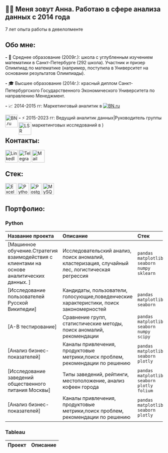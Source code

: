 ## 👋🏻 Меня зовут Анна. Работаю в сфере анализа данных с 2014 года
7 лет опыта работы в девелопменте


## Обо мне:

**-** 🌱 Среднее образование (2009г.): школа с углубленным изучением математики в Санкт-Петербурге (292 школа). Участник и призер Олимпиад по математике (например, поступила в Университет на основании результатов Олимпиады). 

**-** 🎓 Высшее образование (2014г.): красный диплом Санкт-Петербургского Государственного Экономического Университета по направлению Менеджмент. 

**-** 📈 2014-2015 гг: Маркетинговый аналитик в [![BN.ru](https://www.urbanawards.ru/storage/partners/upload/92d9e41a9eab214d5dd6546929f8ec0b.png)](https://www.bn.ru/)

[<img align="left" alt="BN.ru" width="40px" src="https://www.urbanawards.ru/storage/partners/upload/92d9e41a9eab214d5dd6546929f8ec0b.png" />](https://www.bn.ru/)

**-** :zap: 2015-2023 гг: Ведущий аналитик данных|Руководитель группы маркетинговых исследований в [<img align="left" alt="LSR Group" width="40px" src="https://exposfera.spb.ru/files/21_vistavka/lsrlogo.jpg" />](https://www.lsrgroup.ru/))


## Контакты:
[<img align="left" alt="LinkedIn" width="40px" src="https://img.icons8.com/color/48/000000/linkedin-2--v1.png" />](https://www.linkedin.com/in/добавить/)
[<img align="left" alt="Telegram" width="40px" src="https://img.icons8.com/fluency/48/000000/telegram-app.png" />](https://t.me/bachurina_anna)
[<img align="left" alt="Mail" width="40px" src="https://papik.pro/uploads/posts/2022-01/1643628397_1-papik-pro-p-pochta-logotip-1.png" />](mailto:anita0910@mail.ru)
<br/>
<br/>

## Стек:

<p align="left">
<a href="https://assets.grandandtoy.com/graphics/1500x1500/c91/46/914674B7-97C2-498E-AD3A-08E4823467CB.jpg" target="_blank" rel="noreferrer"><img src="https://assets.grandandtoy.com/graphics/1500x1500/c91/46/914674B7-97C2-498E-AD3A-08E4823467CB.jpg" width="36" height="36" alt="Excel" /></a>
<a href="https://www.python.org/" target="_blank" rel="noreferrer"><img src="https://raw.githubusercontent.com/danielcranney/readme-generator/main/public/icons/skills/python-colored.svg" width="36" height="36" alt="Python" /></a>
<a href="https://www.postgresql.org/" target="_blank" rel="noreferrer"><img src="https://raw.githubusercontent.com/danielcranney/readme-generator/main/public/icons/skills/postgresql-colored.svg" width="36" height="36" alt="PostgreSQL" /></a>
<a href="https://www.mysql.com/" target="_blank" rel="noreferrer"><img src="https://raw.githubusercontent.com/danielcranney/readme-generator/main/public/icons/skills/mysql-colored.svg" width="36" height="36" alt="MySQL" /></a>
</p>


## Портфолио:

### Python

| Название проекта      | Описание                       | Стек                       |
| :-------------------- | :----------------------------- |:---------------------------|
|[Машинное обучение.Стратегия взаимодействия с клиентами на основе аналитических данных. ]|Исследовательский анализ, поиск аномалий, кластеризация, случайный лес, логистическая регрессия|`pandas` `matplotlib` `seaborn` `numpy` `sklearn`|
|[Исследование пользователей Русской Википедии]|Кандидаты, пользователи, голосующие,поведенческие характеристики, поиск закономерностей |`pandas` `matplotlib` `seaborn` |
|[А-В тестирование]|Сравнение групп, статистические методы, поиск аномалий, рекомендации|`pandas` `matplotlib` `seaborn` `numpy` `scipy`|
|[Анализ бизнес-показателей]|Каналы привлечения, продуктовые метрики,поиск проблем, рекомендации по решению|`pandas` `matplotlib` `seaborn` `plotly`|
| [Исследование заведений общественного питания Москвы] | Типы заведений, рейтинги, местоположение, анализ кофеен города | `pandas` `matplotlib` `seaborn` `plotly` `folium`|
|[Анализ бизнес-показателей]|Каналы привлечения, продуктовые метрики,поиск проблем, рекомендации по решению|`pandas` `matplotlib` `seaborn` `plotly`|


### Tableau

| Проект                                     | Описание                            | 
| ----------------------------------------- | ---------------------------------------- | 

